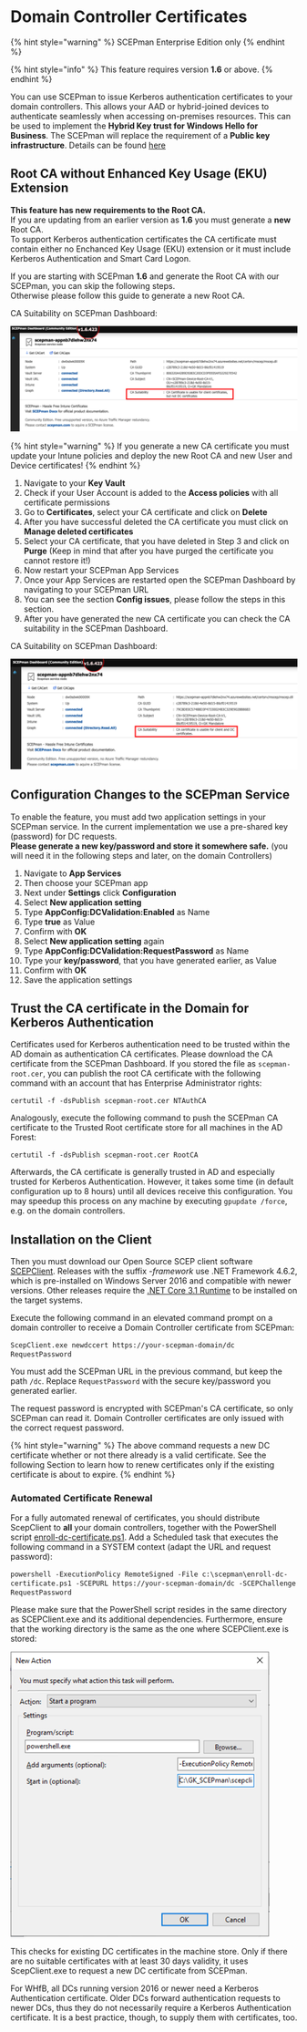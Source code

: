 # Domain Controller Certificates

{% hint style="warning" %}
SCEPman Enterprise Edition only
{% endhint %}

{% hint style="info" %}
This feature requires version **1.6** or above.
{% endhint %}

You can use SCEPman to issue Kerberos authentication certificates to your domain controllers. This allows your AAD or hybrid-joined devices to authenticate seamlessly when accessing on-premises resources. This can be used to implement the **Hybrid Key trust for Windows Hello for Business**. The SCEPman will replace the requirement of a **Public key infrastructure**. Details can be found [here](https://docs.microsoft.com/en-us/windows/security/identity-protection/hello-for-business/hello-hybrid-key-trust-prereqs)

## Root CA without Enhanced Key Usage (EKU) Extension

**This feature has new requirements to the Root CA.**\
If you are updating from an earlier version as **1.6** you must generate a **new** Root CA.\
To support Kerberos authentication certificates the CA certificate must contain either no Enchanced Key Usage (EKU) extension or it must include Kerberos Authentication and Smart Card Logon.

If you are starting with SCEPman **1.6** and generate the Root CA with our SCEPman, you can skip the following steps.\
Otherwise please follow this guide to generate a new Root CA.

CA Suitability on SCEPman Dashboard:

![](../../../.gitbook/assets/screenshot-2020-11-04-at-11.18.44.png)

{% hint style="warning" %}
If you generate a new CA certificate you must update your Intune policies and deploy the new Root CA and new User and Device certificates!
{% endhint %}

1. Navigate to your **Key Vault**
2. Check if your User Account is added to the **Access policies** with all certificate permissions
3. Go to **Certificates**, select your CA certificate and click on **Delete**
4. After you have successful deleted the CA certificate you must click on **Manage deleted certificates**
5. Select your CA certificate, that you have deleted in Step 3 and click on **Purge** (Keep in mind that after you have purged the certificate you cannot restore it!)
6. Now restart your SCEPman App Services
7. Once your App Services are restarted open the SCEPman Dashboard by navigating to your SCEPman URL
8. You can see the section **Config issues**, please follow the steps in this section.
9. After you have generated the new CA certificate you can check the CA suitability in the SCEPman Dashboard.

CA Suitability on SCEPman Dashboard:

![](<../../../.gitbook/assets/screenshot-2020-11-04-at-11.30.23 (1) (1) (1).png>)

## Configuration Changes to the SCEPman Service

To enable the feature, you must add two application settings in your SCEPman service. In the current implementation we use a pre-shared key (password) for DC requests.\
**Please generate a new key/password and store it somewhere safe.** (you will need it in the following steps and later, on the domain Controllers)

1. Navigate to **App Services**
2. Then choose your SCEPman app
3. Next under **Settings** click **Configuration**
4. Select **New application setting**
5. Type **AppConfig:DCValidation:Enabled** as Name
6. Type **true** as Value
7. Confirm with **OK**
8. Select **New application setting** again
9. Type **AppConfig:DCValidation:RequestPassword** as Name
10. Type your **key/password**, that you have generated earlier, as Value
11. Confirm with **OK**
12. Save the application settings

## Trust the CA certificate in the Domain for Kerberos Authentication

Certificates used for Kerberos authentication need to be trusted within the AD domain as authentication CA certificates. Please download the CA certificate from the SCEPman Dashboard. If you stored the file as `scepman-root.cer`, you can publish the root CA certificate with the following command with an account that has Enterprise Administrator rights:

```
certutil -f -dsPublish scepman-root.cer NTAuthCA
```

Analogously, execute the following command to push the SCEPman CA certificate to the Trusted Root certificate store for all machines in the AD Forest:

```
certutil -f -dsPublish scepman-root.cer RootCA
```

Afterwards, the CA certificate is generally trusted in AD and especially trusted for Kerberos Authentication. However, it takes some time (in default configuration up to 8 hours) until all devices receive this configuration. You may speedup this process on any machine by executing `gpupdate /force`, e.g. on the domain controllers.

## Installation on the Client

Then you must download our Open Source SCEP client software [SCEPClient](https://github.com/scepman/scepclient/releases/latest). Releases with the suffix _-framework_ use .NET Framework 4.6.2, which is pre-installed on Windows Server 2016 and compatible with newer versions. Other releases require the [.NET Core 3.1 Runtime](https://download.visualstudio.microsoft.com/download/pr/9845b4b0-fb52-48b6-83cf-4c431558c29b/41025de7a76639eeff102410e7015214/dotnet-runtime-3.1.10-win-x64.exe) to be installed on the target systems.

Execute the following command in an elevated command prompt on a domain controller to receive a Domain Controller certificate from SCEPman:

```
ScepClient.exe newdccert https://your-scepman-domain/dc RequestPassword
```

You must add the SCEPman URL in the previous command, but keep the path `/dc`. Replace `RequestPassword` with the secure key/password you generated earlier.

The request password is encrypted with SCEPman's CA certificate, so only SCEPman can read it. Domain Controller certificates are only issued with the correct request password.

{% hint style="warning" %}
The above command requests a new DC certificate whether or not there already is a valid certificate. See the following Section to learn how to renew certificates only if the existing certificate is about to expire.
{% endhint %}

### Automated Certificate Renewal

For a fully automated renewal of certificates, you should distribute ScepClient to **all** your domain controllers, together with the PowerShell script [enroll-dc-certificate.ps1](https://github.com/scepman/scepclient/blob/Core31/enroll-dc-certificate.ps1). Add a Scheduled task that executes the following command in a SYSTEM context (adapt the URL and request password):

```
powershell -ExecutionPolicy RemoteSigned -File c:\scepman\enroll-dc-certificate.ps1 -SCEPURL https://your-scepman-domain/dc -SCEPChallenge RequestPassword
```

Please make sure that the PowerShell script resides in the same directory as SCEPClient.exe and its additional dependencies. Furthermore, ensure that the working directory is the same as the one where SCEPClient.exe is stored:

![Configuring the execution action in the Scheduled Task](<../../../.gitbook/assets/image (17).png>)

This checks for existing DC certificates in the machine store. Only if there are no suitable certificates with at least 30 days validity, it uses ScepClient.exe to request a new DC certificate from SCEPman.

For WHfB, all DCs running version 2016 or newer need a Kerberos Authentication certificate. Older DCs forward authentication requests to newer DCs, thus they do not necessarily require a Kerberos Authentication certificate. It is a best practice, though, to supply them with certificates, too.
